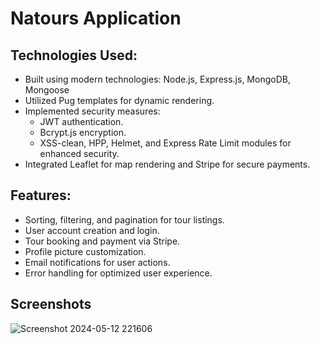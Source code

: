 # Natours Application

## Technologies Used:
- Built using modern technologies: Node.js, Express.js, MongoDB, Mongoose
- Utilized Pug templates for dynamic rendering.
- Implemented security measures:
    - JWT authentication.
    - Bcrypt.js encryption.
    - XSS-clean, HPP, Helmet, and Express Rate Limit modules for enhanced security.
- Integrated Leaflet for map rendering and Stripe for secure payments.

## Features:
- Sorting, filtering, and pagination for tour listings.
- User account creation and login.
- Tour booking and payment via Stripe.
- Profile picture customization.
- Email notifications for user actions.
- Error handling for optimized user experience.

## Screenshots
![Screenshot 2024-05-12 221606](https://github.com/abd4u/Natours-App/assets/109159143/6eb0611c-140e-4cfd-b32b-f6e273a98e91)

